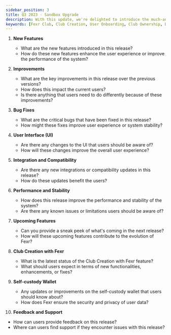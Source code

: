 ```yaml
---
sidebar_position: 3
title: Q3 2023 - Sandbox Upgrade
description: With this update, we're delighted to introduce the much-anticipated Fexr Club feature! Now creators can establish their own Clubs, foster their community, and earn sustainable rewards, while users can join their favorite clubs, engage with like-minded peers, and participate in exclusive events. This documentation provides a comprehensive guide for both creators and users, detailing the steps to create or join a club, navigate the platform, and make the most out of the Fexr Club experience. Dive in and explore!
keywords: [Fexr Club, Club Creation, User Onboarding, Club Ownership, Digital Assets, Sustainable Rewards, Club Subscription, Creator Dashboard, User Interaction, Community Building, Self Custody Wallet, Club Events, Digital Community, Club News, Membership Ownership, Cross-Platform Insight, AI-Prompts, Event Scheduling, Privacy Settings, Release Notes]
---
```


1. **New Features**
   - What are the new features introduced in this release?
   - How do these new features enhance the user experience or improve the performance of the system?

2. **Improvements**
   - What are the key improvements in this release over the previous versions?
   - How does this impact the current users? 
   - Is there anything that users need to do differently because of these improvements?

3. **Bug Fixes**
   - What are the critical bugs that have been fixed in this release?
   - How might these fixes improve user experience or system stability?

4. **User Interface (UI)**
   - Are there any changes to the UI that users should be aware of?
   - How will these changes improve the overall user experience?

5. **Integration and Compatibility**
   - Are there any new integrations or compatibility updates in this release?
   - How do these updates benefit the users?

6. **Performance and Stability**
   - How does this release improve the performance and stability of the system?
   - Are there any known issues or limitations users should be aware of?

7. **Upcoming Features**
   - Can you provide a sneak peek of what's coming in the next release?
   - How will these upcoming features contribute to the evolution of Fexr?

8. **Club Creation with Fexr**
   - What is the latest status of the Club Creation with Fexr feature?
   - What should users expect in terms of new functionalities, enhancements, or fixes?

9. **Self-custody Wallet**
   - Any updates or improvements on the self-custody wallet that users should know about?
   - How does Fexr ensure the security and privacy of user data?

10. **Feedback and Support**
   - How can users provide feedback on this release?
   - Where can users find support if they encounter issues with this release?